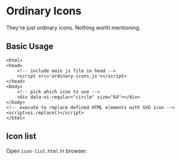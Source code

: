 # Ordinary Icons
They're just ordinary icons. Nothing worth mentioning.

## Basic Usage
```
<html>
<head>
	<!-- include main js file in head -->
	<script src='ordinary-icons.js'></script>
</head>
<body>
	<!-- pick which icon to use -->
	<div data-oi-regular="circle" size="64"></div>
</body>
<!-- execute to replace defined HTML elements with SVG icon -->
<script>oi.replace()</script>
</html>
```

## Icon list
Open `icon-list.html` in browser.
